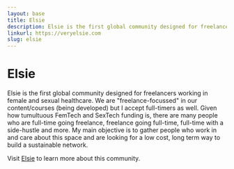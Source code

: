 ```yaml
---
layout: base
title: Elsie
description: Elsie is the first global community designed for freelancers working in female and sexual healthcare.
linkurl: https://veryelsie.com
slug: elsie
---
```


# Elsie

Elsie is the first global community designed for freelancers working in female and sexual healthcare. We are "freelance-focussed" in our content/courses (being developed) but I accept full-timers as well. Given how tumultuous FemTech and SexTech funding is, there are many people who are full-time going freelance, freelance going full-time, full-time with a side-hustle and more. My main objective is to gather people who work in and care about this space and are looking for a low cost, long term way to build a sustainable network.

Visit [Elsie](https://veryelsie.com) to learn more about this community. 